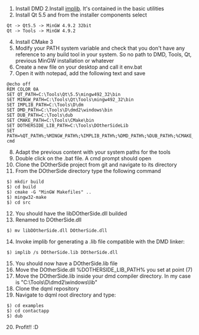 1. Install DMD 
2.Install [implib](http://www.digitalmars.com/download/freecompiler.html). 
It's contained in the basic utilities
3. Install Qt 5.5 and from the installer components select
```
Qt -> Qt5.5 -> MinGW 4.9.2 32bit
Qt -> Tools -> MinGW 4.9.2
```
4. Install CMake 3
5.  Modify your PATH system variable and check that you don't have any reference to any build tool in your system.
   So no path to DMD, Tools, Qt, previous MinGW installation or whatever
6.  Create a new file on your desktop and call it env.bat
7.  Open it with notepad, add the following text and save
```
@echo off
REM COLOR 0A
SET QT_PATH=C:\Tools\Qt\5.5\mingw492_32\bin
SET MINGW_PATH=C:\Tools\Qt\Tools\mingw492_32\bin
SET IMPLIB_PATH=C:\Tools\D\dm
SET DMD_PATH=C:\Tools\D\dmd2\windows\bin
SET DUB_PATH=C:\Tools\dub
SET CMAKE_PATH=C:\Tools\CMake\bin
SET DOTHERSIDE_LIB_PATH=C:\Tools\DOtherSideLib
SET PATH=%QT_PATH%;%MINGW_PATH%;%IMPLIB_PATH%;%DMD_PATH%;%DUB_PATH%;%CMAKE_PATH%;%DOTHERSIDE_LIB_PATH%;%PATH%
cmd
```
8. Adapt the previous content with your system paths for the tools
9.  Double click on the .bat file. A cmd prompt should open
10.  Clone the DOtherSide project from git and navigate to its directory 
11.  From the DOtherSide directory type the following command
```
$) mkdir build
$) cd build
$) cmake -G "MinGW Makefiles" ..
$) mingw32-make
$) cd src
```
12. You should have the libDOtherSide.dll builded
13. Renamed to DOtherSide.dll 
```
$) mv libDOtherSide.dll DOtherSide.dll
```
14. Invoke implib for generating a .lib file compatible with the DMD linker:
```
$) implib /s DOtherSide.lib DOtherSide.dll
```
15. You should now have a DOtherSide.lib file
16. Move the DOtherSide.dll %DOTHERSIDE_LIB_PATH% you set at point (7)
17. Move the DOtherSide.lib inside your dmd compiler directory. In my case is "C:\Tools\D\dmd2\windows\lib" 
18. Clone the dqml repository
19. Navigate to dqml root directory and type:
```
$) cd examples
$) cd contactapp
$) dub
```
20. Profit!! :D
